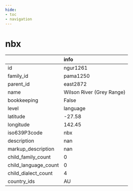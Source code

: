 ```yaml
---
hide:
- toc
- navigation
---
```

# nbx
|                      | info                      |
|:---------------------|:--------------------------|
| id                   | ngur1261                  |
| family_id            | pama1250                  |
| parent_id            | east2872                  |
| name                 | Wilson River (Grey Range) |
| bookkeeping          | False                     |
| level                | language                  |
| latitude             | -27.58                    |
| longitude            | 142.45                    |
| iso639P3code         | nbx                       |
| description          | nan                       |
| markup_description   | nan                       |
| child_family_count   | 0                         |
| child_language_count | 0                         |
| child_dialect_count  | 4                         |
| country_ids          | AU                        |